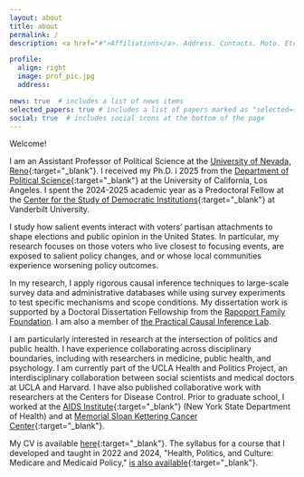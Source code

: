 ```yaml
---
layout: about
title: about
permalink: /
description: <a href="#">Affiliations</a>. Address. Contacts. Moto. Etc.

profile:
  align: right
  image: prof_pic.jpg
  address:

news: true  # includes a list of news items
selected_papers: true # includes a list of papers marked as "selected={true}"
social: true  # includes social icons at the bottom of the page
---
```


Welcome! 

I am an Assistant Professor of Political Science at the [University of Nevada, Reno](https://www.unr.edu/political-science){:target="_blank"}. I received my Ph.D. i 2025 from the [Department of Political Science](https://polisci.ucla.edu/){:target="_blank"} at the University of California, Los Angeles. I spent the 2024-2025 academic year as a Predoctoral Fellow at the [Center for the Study of Democratic Institutions](https://www.vanderbilt.edu/csdi/){:target="_blank"} at Vanderbilt University.  

I study how salient events interact with voters’ partisan attachments to shape elections and public opinion in the United States. In particular, my research focuses on those voters who live closest to focusing events, are exposed to salient policy changes, and or whose local communities experience worsening policy outcomes. 

In my research, I apply rigorous causal inference techniques to large-scale survey data and administrative databases while using survey experiments to test specific mechanisms and scope conditions. My dissertation work is supported by a Doctoral Dissertation Fellowship from the [Rapoport Family Foundation](https://www.rapoportfamilyfoundation.com). I am also a member of [the Practical Causal Inference  Lab](https://www.practicallycausal.com).

I am particularly interested in research at the intersection of politics and public health. I have experience collaborating across disciplinary boundaries, including with researchers in medicine, public health, and psychology. I am currently part of the UCLA Health and Politics Project, an interdisciplinary collaboration between social scientists and medical doctors at UCLA and Harvard. I have also published collaborative work with researchers at the Centers for Disease Control. Prior to graduate school, I worked at the [AIDS Institute](https://www.health.ny.gov/diseases/aids/){:target="_blank"} (New York State Department of Health) and at [Memorial Sloan Kettering Cancer Center](https://www.mskcc.org/){:target="_blank"}.

My CV is available [here](/assets/pdf/baxter_king_cv.pdf){:target="_blank"}. The syllabus for a course that I developed and  taught in 2022 and 2024, "Health, Politics, and Culture: Medicare and Medicaid Policy," [is also available](/assets/pdf/medicare_and_medicaid_syllabus.pdf){:target="_blank"}.

